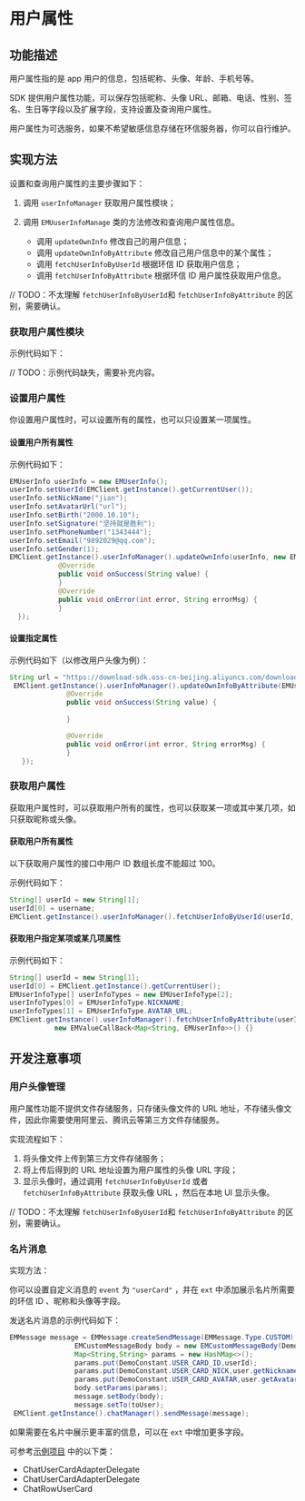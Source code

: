 # 用户属性



## 功能描述


用户属性指的是 app 用户的信息，包括昵称、头像、年龄、手机号等。

SDK 提供用户属性功能，可以保存包括昵称、头像 URL、邮箱、电话、性别、签名、生日等字段以及扩展字段，支持设置及查询用户属性。

<div class="alert note">用户属性为可选服务，如果不希望敏感信息存储在环信服务器，你可以自行维护。</div>



## 实现方法


设置和查询用户属性的主要步骤如下：

1. 调用 `userInfoManager` 获取用户属性模块；

2. 调用 `EMUuserInfoManage` 类的方法修改和查询用户属性信息。
   - 调用 `updateOwnInfo` 修改自己的用户信息；
   - 调用 `updateOwnInfoByAttribute` 修改自己用户信息中的某个属性；
   - 调用 `fetchUserInfoByUserId` 根据环信 ID 获取用户信息；
   - 调用 `fetchUserInfoByAttribute` 根据环信 ID 用户属性获取用户信息。

// TODO：不太理解 `fetchUserInfoByUserId`和 `fetchUserInfoByAttribute` 的区别，需要确认。


### 获取用户属性模块

示例代码如下：

// TODO：示例代码缺失，需要补充内容。

### 设置用户属性

你设置用户属性时，可以设置所有的属性，也可以只设置某一项属性。

#### 设置用户所有属性

示例代码如下：

```java
EMUserInfo userInfo = new EMUserInfo();
userInfo.setUserId(EMClient.getInstance().getCurrentUser());
userInfo.setNickName("jian");
userInfo.setAvatarUrl("url");
userInfo.setBirth("2000.10.10");
userInfo.setSignature("坚持就是胜利");
userInfo.setPhoneNumber("1343444");
userInfo.setEmail("9892029@qq.com");
userInfo.setGender(1);
EMClient.getInstance().userInfoManager().updateOwnInfo(userInfo, new EMValueCallBack<String>() {
            @Override
            public void onSuccess(String value) {     
            }
            @Override
            public void onError(int error, String errorMsg) {
            }
  });
```

#### 设置指定属性

示例代码如下（以修改用户头像为例）：

```java
String url = "https://download-sdk.oss-cn-beijing.aliyuncs.com/downloads/IMDemo/avatar/Image1.png";
 EMClient.getInstance().userInfoManager().updateOwnInfoByAttribute(EMUserInfoType.AVATAR_URL, url, new EMValueCallBack<String>() {
              @Override
              public void onSuccess(String value) {
                        
              }

              @Override
              public void onError(int error, String errorMsg) {    
              }
   });
```



### 获取用户属性

获取用户属性时，可以获取用户所有的属性，也可以获取某一项或其中某几项，如只获取昵称或头像。


#### 获取用户所有属性

<div class="alert note">以下获取用户属性的接口中用户 ID 数组长度不能超过 100。</div>

示例代码如下：

```java
String[] userId = new String[1];
userId[0] = username;
EMClient.getInstance().userInfoManager().fetchUserInfoByUserId(userId, new EMValueCallBack<Map<String, EMUserInfo>>() {}
```

#### 获取用户指定某项或某几项属性

示例代码如下：

```java
String[] userId = new String[1];
userId[0] = EMClient.getInstance().getCurrentUser();
EMUserInfoType[] userInfoTypes = new EMUserInfoType[2];
userInfoTypes[0] = EMUserInfoType.NICKNAME;
userInfoTypes[1] = EMUserInfoType.AVATAR_URL;
EMClient.getInstance().userInfoManager().fetchUserInfoByAttribute(userId, userInfoTypes,
           new EMValueCallBack<Map<String, EMUserInfo>>() {}
```



## 开发注意事项



### 用户头像管理

用户属性功能不提供文件存储服务，只存储头像文件的 URL 地址，不存储头像文件，因此你需要使用阿里云、腾讯云等第三方文件存储服务。

实现流程如下：

1. 将头像文件上传到第三方文件存储服务；
2. 将上传后得到的 URL 地址设置为用户属性的头像 URL 字段；
3. 显示头像时，通过调用 `fetchUserInfoByUserId` 或者 `fetchUserInfoByAttribute` 获取头像 URL ，然后在本地 UI 显示头像。

// TODO：不太理解 `fetchUserInfoByUserId`和 `fetchUserInfoByAttribute` 的区别，需要确认。



### 名片消息

实现方法：

你可以设置自定义消息的 `event` 为 `"userCard"` ，并在 `ext` 中添加展示名片所需要的环信 ID 、昵称和头像等字段。

发送名片消息的示例代码如下：

```java
EMMessage message = EMMessage.createSendMessage(EMMessage.Type.CUSTOM);
                EMCustomMessageBody body = new EMCustomMessageBody(DemoConstant.USER_CARD_EVENT);
                Map<String,String> params = new HashMap<>();
                params.put(DemoConstant.USER_CARD_ID,userId);
                params.put(DemoConstant.USER_CARD_NICK,user.getNickname());
                params.put(DemoConstant.USER_CARD_AVATAR,user.getAvatar());
                body.setParams(params);
                message.setBody(body);
                message.setTo(toUser);
 EMClient.getInstance().chatManager().sendMessage(message);
```


如果需要在名片中展示更丰富的信息，可以在 `ext` 中增加更多字段。

可参考[示例项目](https://www.easemob.com/download/im) 中的以下类：
- ChatUserCardAdapterDelegate
- ChatUserCardAdapterDelegate
- ChatRowUserCard

